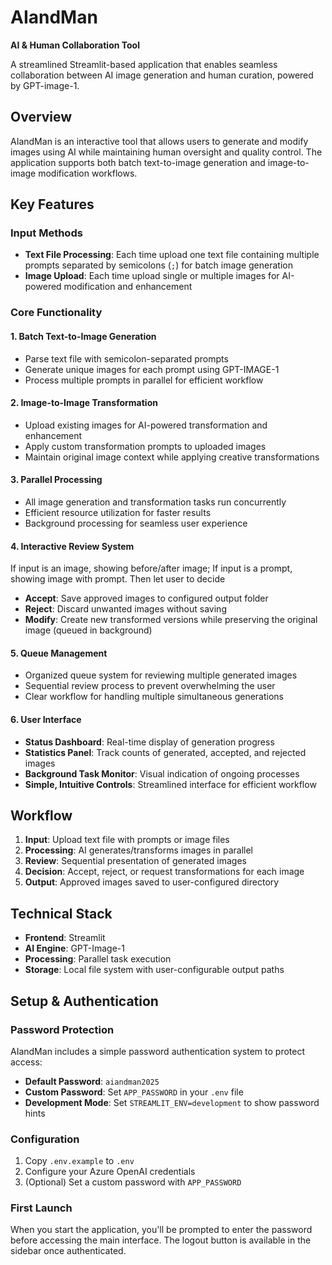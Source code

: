 # AIandMan
**AI & Human Collaboration Tool**

A streamlined Streamlit-based application that enables seamless collaboration between AI image generation and human curation, powered by GPT-image-1.

## Overview

AIandMan is an interactive tool that allows users to generate and modify images using AI while maintaining human oversight and quality control. The application supports both batch text-to-image generation and image-to-image modification workflows.

## Key Features

### Input Methods
- **Text File Processing**: Each time upload one text file containing multiple prompts separated by semicolons (`;`) for batch image generation
- **Image Upload**: Each time upload single or multiple images for AI-powered modification and enhancement

### Core Functionality

#### 1. Batch Text-to-Image Generation
- Parse text file with semicolon-separated prompts
- Generate unique images for each prompt using GPT-IMAGE-1
- Process multiple prompts in parallel for efficient workflow

#### 2. Image-to-Image Transformation
- Upload existing images for AI-powered transformation and enhancement
- Apply custom transformation prompts to uploaded images
- Maintain original image context while applying creative transformations

#### 3. Parallel Processing
- All image generation and transformation tasks run concurrently
- Efficient resource utilization for faster results
- Background processing for seamless user experience

#### 4. Interactive Review System
If input is an image, showing before/after image; If input is a prompt, showing image with prompt. Then let user to decide
- **Accept**: Save approved images to configured output folder
- **Reject**: Discard unwanted images without saving
- **Modify**: Create new transformed versions while preserving the original image (queued in background)

#### 5. Queue Management
- Organized queue system for reviewing multiple generated images
- Sequential review process to prevent overwhelming the user
- Clear workflow for handling multiple simultaneous generations

#### 6. User Interface
- **Status Dashboard**: Real-time display of generation progress
- **Statistics Panel**: Track counts of generated, accepted, and rejected images
- **Background Task Monitor**: Visual indication of ongoing processes
- **Simple, Intuitive Controls**: Streamlined interface for efficient workflow

## Workflow

1. **Input**: Upload text file with prompts or image files
2. **Processing**: AI generates/transforms images in parallel
3. **Review**: Sequential presentation of generated images
4. **Decision**: Accept, reject, or request transformations for each image
5. **Output**: Approved images saved to user-configured directory

## Technical Stack
- **Frontend**: Streamlit
- **AI Engine**: GPT-Image-1
- **Processing**: Parallel task execution
- **Storage**: Local file system with user-configurable output paths

## Setup & Authentication

### Password Protection
AIandMan includes a simple password authentication system to protect access:

- **Default Password**: `aiandman2025`
- **Custom Password**: Set `APP_PASSWORD` in your `.env` file
- **Development Mode**: Set `STREAMLIT_ENV=development` to show password hints

### Configuration
1. Copy `.env.example` to `.env`
2. Configure your Azure OpenAI credentials
3. (Optional) Set a custom password with `APP_PASSWORD`

### First Launch
When you start the application, you'll be prompted to enter the password before accessing the main interface. The logout button is available in the sidebar once authenticated.
